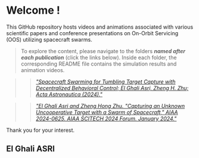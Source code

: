 # Welcome !

This GitHub repository hosts videos and animations associated with various scientific papers and conference presentations on On-Orbit Servicing (OOS) utilizing spacecraft swarms.

>To explore the content, please navigate to the folders ***named after each publication*** (click the links below). Inside each folder, the corresponding README file contains the simulation results and animation videos.

>>[_"Spacecraft Swarming for Tumbling Target Capture with Decentralized Behavioral Control; El Ghali Asri, Zheng H. Zhu; Acta Astronautica (2024)."_](https://github.com/Pontmousse/Spacecraft-Swarm-OOS/tree/main/Spacecraft%20Swarming%20for%20Tumbling%20Target%20Capture%20with%20Decentralized%20Behavioral%20Control%20(3D%20version))

>>[_"El Ghali Asri and Zheng Hong Zhu. "Capturing an Unknown Uncooperative Target with a Swarm of Spacecraft," AIAA 2024-0625. AIAA SCITECH 2024 Forum. January 2024."_](https://github.com/Pontmousse/Spacecraft-Swarm-OOS/tree/main/Capturing%20an%20Unknown%20Uncooperative%20Target%20with%20a%20Swarm%20of%20Spacecraft%20(2D%20version))

Thank you for your interest.

## El Ghali ASRI

